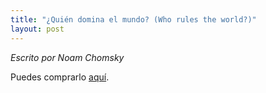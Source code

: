 ```yaml
---
title: "¿Quién domina el mundo? (Who rules the world?)"
layout: post
---
```


*Escrito por Noam Chomsky*

Puedes comprarlo [aquí](https://www.casadellibro.com/libro-quien-domina-el-mundo/9788466659888/3084693). 

